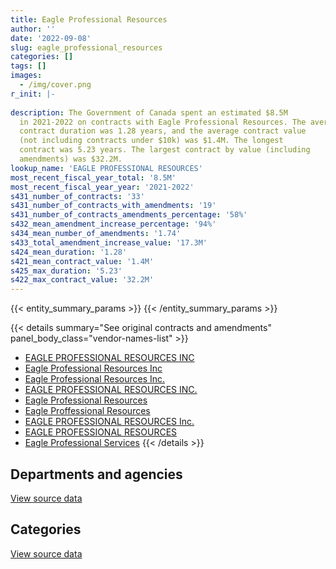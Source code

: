 ```yaml
---
title: Eagle Professional Resources
author: ''
date: '2022-09-08'
slug: eagle_professional_resources
categories: []
tags: []
images:
  - /img/cover.png
r_init: |-
  
description: The Government of Canada spent an estimated $8.5M
  in 2021-2022 on contracts with Eagle Professional Resources. The average
  contract duration was 1.28 years, and the average contract value
  (not including contracts under $10k) was $1.4M. The longest
  contract was 5.23 years. The largest contract by value (including
  amendments) was $32.2M.
lookup_name: 'EAGLE PROFESSIONAL RESOURCES'
most_recent_fiscal_year_total: '8.5M'
most_recent_fiscal_year_year: '2021-2022'
s431_number_of_contracts: '33'
s431_number_of_contracts_with_amendments: '19'
s431_number_of_contracts_amendments_percentage: '58%'
s432_mean_amendment_increase_percentage: '94%'
s434_mean_number_of_amendments: '1.74'
s433_total_amendment_increase_value: '17.3M'
s424_mean_duration: '1.28'
s421_mean_contract_value: '1.4M'
s425_max_duration: '5.23'
s422_max_contract_value: '32.2M'
---
```


<script src="/rmarkdown-libs/htmlwidgets/htmlwidgets.js"></script>
<link href="/rmarkdown-libs/datatables-css/datatables-crosstalk.css" rel="stylesheet" />
<script src="/rmarkdown-libs/datatables-binding/datatables.js"></script>
<script src="/rmarkdown-libs/jquery/jquery-3.6.0.min.js"></script>
<link href="/rmarkdown-libs/dt-core-bootstrap/css/dataTables.bootstrap.min.css" rel="stylesheet" />
<link href="/rmarkdown-libs/dt-core-bootstrap/css/dataTables.bootstrap.extra.css" rel="stylesheet" />
<script src="/rmarkdown-libs/dt-core-bootstrap/js/jquery.dataTables.min.js"></script>
<script src="/rmarkdown-libs/dt-core-bootstrap/js/dataTables.bootstrap.min.js"></script>
<link href="/rmarkdown-libs/crosstalk/css/crosstalk.min.css" rel="stylesheet" />
<script src="/rmarkdown-libs/crosstalk/js/crosstalk.min.js"></script>
<script src="/rmarkdown-libs/htmlwidgets/htmlwidgets.js"></script>
<link href="/rmarkdown-libs/datatables-css/datatables-crosstalk.css" rel="stylesheet" />
<script src="/rmarkdown-libs/datatables-binding/datatables.js"></script>
<script src="/rmarkdown-libs/jquery/jquery-3.6.0.min.js"></script>
<link href="/rmarkdown-libs/dt-core-bootstrap/css/dataTables.bootstrap.min.css" rel="stylesheet" />
<link href="/rmarkdown-libs/dt-core-bootstrap/css/dataTables.bootstrap.extra.css" rel="stylesheet" />
<script src="/rmarkdown-libs/dt-core-bootstrap/js/jquery.dataTables.min.js"></script>
<script src="/rmarkdown-libs/dt-core-bootstrap/js/dataTables.bootstrap.min.js"></script>
<link href="/rmarkdown-libs/crosstalk/css/crosstalk.min.css" rel="stylesheet" />
<script src="/rmarkdown-libs/crosstalk/js/crosstalk.min.js"></script>

{{< entity_summary_params >}}
{{< /entity_summary_params >}}

{{< details summary="See original contracts and amendments" panel_body_class="vendor-names-list" >}}
- [EAGLE PROFESSIONAL RESOURCES INC](https://search.open.canada.ca/en/ct/?sort=contract_value_f%20desc&page=1&search_text=%22EAGLE%20PROFESSIONAL%20RESOURCES%20INC%22)
- [Eagle Professional Resources Inc](https://search.open.canada.ca/en/ct/?sort=contract_value_f%20desc&page=1&search_text=%22Eagle%20Professional%20Resources%20Inc%22)
- [Eagle Professional Resources Inc.](https://search.open.canada.ca/en/ct/?sort=contract_value_f%20desc&page=1&search_text=%22Eagle%20Professional%20Resources%20Inc.%22)
- [EAGLE PROFESSIONAL RESOURCES INC.](https://search.open.canada.ca/en/ct/?sort=contract_value_f%20desc&page=1&search_text=%22EAGLE%20PROFESSIONAL%20RESOURCES%20INC.%22)
- [Eagle Professional Resources](https://search.open.canada.ca/en/ct/?sort=contract_value_f%20desc&page=1&search_text=%22Eagle%20Professional%20Resources%22)
- [Eagle Proffessional Resources](https://search.open.canada.ca/en/ct/?sort=contract_value_f%20desc&page=1&search_text=%22Eagle%20Proffessional%20Resources%22)
- [EAGLE PROFESSIONAL RESOURCES Inc.](https://search.open.canada.ca/en/ct/?sort=contract_value_f%20desc&page=1&search_text=%22EAGLE%20PROFESSIONAL%20RESOURCES%20Inc.%22)
- [EAGLE PROFESSIONAL RESOURCES](https://search.open.canada.ca/en/ct/?sort=contract_value_f%20desc&page=1&search_text=%22EAGLE%20PROFESSIONAL%20RESOURCES%22)
- [Eagle Professional Services](https://search.open.canada.ca/en/ct/?sort=contract_value_f%20desc&page=1&search_text=%22Eagle%20Professional%20Services%22)
{{< /details >}}

## Departments and agencies

<div id="htmlwidget-1" style="width:100%;height:auto;" class="datatables html-widget"></div>
<script type="application/json" data-for="htmlwidget-1">{"x":{"style":"bootstrap","filter":"none","vertical":false,"data":[["<a href=\"/departments/aafc-aac/\">Agriculture and Agri-Food Canada<\/a>","<a href=\"/departments/cbsa-asfc/\">Canada Border Services Agency<\/a>","<a href=\"/departments/cer-rec/\">Canada Energy Regulator<\/a>","<a href=\"/departments/dfatd-maecd/\">Global Affairs Canada<\/a>","<a href=\"/departments/dnd-mdn/\">National Defence<\/a>","<a href=\"/departments/esdc-edsc/\">Employment and Social Development Canada<\/a>","<a href=\"/departments/ic/\">Innovation, Science and Economic Development Canada<\/a>","<a href=\"/departments/infc/\">Infrastructure Canada<\/a>","<a href=\"/departments/nrcan-rncan/\">Natural Resources Canada<\/a>","<a href=\"/departments/nserc-crsng/\">Natural Sciences and Engineering Research Council of Canada<\/a>","<a href=\"/departments/ssc-spc/\">Shared Services Canada<\/a>"],[409258.55,null,997148.29,408093.65,null,null,66416.08,16919.18,44239.5,15084.99,null],[1280244.71,null,2851.71,null,117008.91,39196.85,257229.77,null,null,72646.14,6027297.02],[1276746.77,4643,null,null,231940.74,37752.8,261528.87,null,null,18062.29,6200162.5],[null,20326,null,null,null,2025744.08,261528.87,null,null,null,6162362.5]],"container":"<table class=\"table table-striped table-hover row-border order-column display\">\n  <thead>\n    <tr>\n      <th>Department<\/th>\n      <th>2018-2019<\/th>\n      <th>2019-2020<\/th>\n      <th>2020-2021<\/th>\n      <th>2021-2022<\/th>\n    <\/tr>\n  <\/thead>\n<\/table>","options":{"order":[[4,"desc"]],"pageLength":10,"autoWidth":true,"columnDefs":[{"targets":1,"render":"function(data, type, row, meta) {\n    return type !== 'display' ? data : DTWidget.formatCurrency(data, \"$\", 2, 3, \",\", \".\", true, null);\n  }"},{"targets":2,"render":"function(data, type, row, meta) {\n    return type !== 'display' ? data : DTWidget.formatCurrency(data, \"$\", 2, 3, \",\", \".\", true, null);\n  }"},{"targets":3,"render":"function(data, type, row, meta) {\n    return type !== 'display' ? data : DTWidget.formatCurrency(data, \"$\", 2, 3, \",\", \".\", true, null);\n  }"},{"targets":4,"render":"function(data, type, row, meta) {\n    return type !== 'display' ? data : DTWidget.formatCurrency(data, \"$\", 2, 3, \",\", \".\", true, null);\n  }"},{"width":"16%","targets":[1,2,3,4]},{"className":"dt-right","targets":[1,2,3,4]}],"orderClasses":false}},"evals":["options.columnDefs.0.render","options.columnDefs.1.render","options.columnDefs.2.render","options.columnDefs.3.render"],"jsHooks":[]}</script>
<p class="text-right">
<a href="https://github.com/GoC-Spending/contracts-data/tree/main/data/out/vendors/eagle_professional_resources/summary_by_fiscal_year_by_department.csv" class="source-data-link btn btn-link">View source data</a>
</p>

## Categories

<div id="htmlwidget-2" style="width:100%;height:auto;" class="datatables html-widget"></div>
<script type="application/json" data-for="htmlwidget-2">{"x":{"style":"bootstrap","filter":"none","vertical":false,"data":[["<a href=\"/categories/professional_services/\">Professional services<\/a>","<a href=\"/categories/information_technology/\">Information technology<\/a>","<a href=\"/categories/human_capital/\">Human capital<\/a>"],[61158.68,1896001.56,null],[156205.76,7640269.34,null],[251627.37,7736766.59,42443],[null,8449635.45,20326]],"container":"<table class=\"table table-striped table-hover row-border order-column display\">\n  <thead>\n    <tr>\n      <th>Category<\/th>\n      <th>2018-2019<\/th>\n      <th>2019-2020<\/th>\n      <th>2020-2021<\/th>\n      <th>2021-2022<\/th>\n    <\/tr>\n  <\/thead>\n<\/table>","options":{"order":[[4,"desc"]],"dom":"t","pageLength":30,"autoWidth":true,"columnDefs":[{"targets":1,"render":"function(data, type, row, meta) {\n    return type !== 'display' ? data : DTWidget.formatCurrency(data, \"$\", 2, 3, \",\", \".\", true, null);\n  }"},{"targets":2,"render":"function(data, type, row, meta) {\n    return type !== 'display' ? data : DTWidget.formatCurrency(data, \"$\", 2, 3, \",\", \".\", true, null);\n  }"},{"targets":3,"render":"function(data, type, row, meta) {\n    return type !== 'display' ? data : DTWidget.formatCurrency(data, \"$\", 2, 3, \",\", \".\", true, null);\n  }"},{"targets":4,"render":"function(data, type, row, meta) {\n    return type !== 'display' ? data : DTWidget.formatCurrency(data, \"$\", 2, 3, \",\", \".\", true, null);\n  }"},{"width":"16%","targets":[1,2,3,4]},{"className":"dt-right","targets":[1,2,3,4]}],"orderClasses":false,"lengthMenu":[10,25,30,50,100]}},"evals":["options.columnDefs.0.render","options.columnDefs.1.render","options.columnDefs.2.render","options.columnDefs.3.render"],"jsHooks":[]}</script>
<p class="text-right">
<a href="https://github.com/GoC-Spending/contracts-data/tree/main/data/out/vendors/eagle_professional_resources/summary_by_fiscal_year_by_category.csv" class="source-data-link btn btn-link">View source data</a>
</p>
